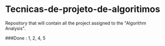 # Tecnicas-de-projeto-de-algoritimos
Repository that will contain all the project assigned to the "Algorithm Analysis".


###Done : 1, 2, 4, 5

